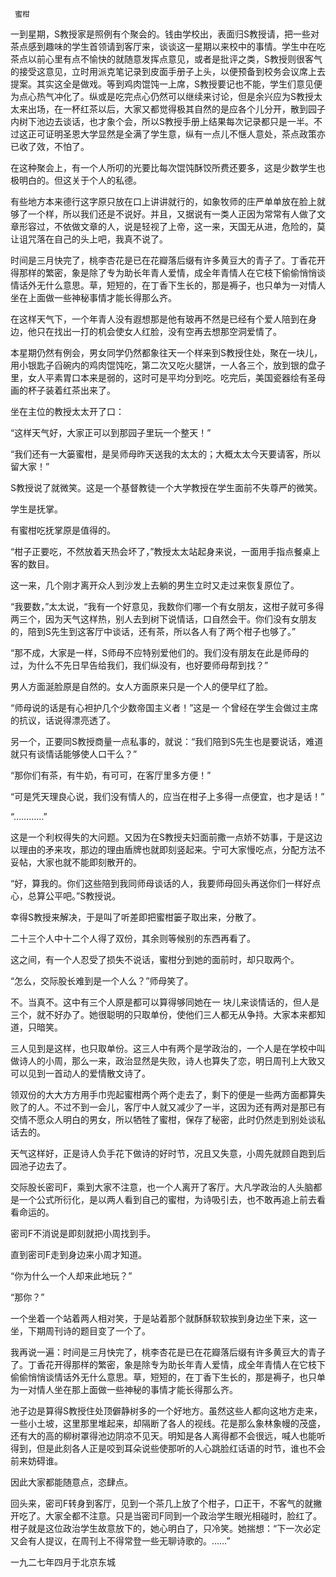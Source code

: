      蜜柑 

   一到星期，S教授家是照例有个聚会的。钱由学校出，表面归S教授请，把一些对茶点感到趣味的学生首领请到客厅来，谈谈这一星期以来校中的事情。学生中在吃茶点以前心里有点不愉快的就随意发挥点意见，或者是批评之类，S教授则很客气的接受这意见，立时用派克笔记录到皮面手册子上头，以便预备到校务会议席上去提案。其实这全是做戏。等到鸡肉馄饨一上席，S教授要记也不能，学生们意见便为点心热气冲化了。纵或是吃完点心仍然可以继续来讨论，但是余兴应为S教授太太来出场，在一杯红茶以后，大家又都觉得极其自然的是应各个儿分开，散到园子内树下池边去谈话，也才象个会，所以S教授手册上结果每次记录都只是一半。不过这正可证明圣恩大学显然是全满了学生意，纵有一点儿不惬人意处，茶点政策亦已收了效，不怕了。

   在这种聚会上，有一个人所叨的光要比每次馄饨酥饺所费还要多，这是少数学生也极明白的。但这关于个人的私德。 

   有些地方本来德行这字原只放在口上讲讲就行的，如象牧师的庄严单单放在脸上就够了一个样，所以我们还是不说好。并且，又据说有一类人正因为常常有人做了文章形容过，不依做文章的人，说是轻视了上帝，这一来，天国无从进，危险的，莫让诅咒落在自己的头上吧，我真不说了。

   时间是三月快完了，桃李杏花是已在花瓣落后缀有许多黄豆大的青子了。丁香花开得那样的繁密，象是除了专为助长年青人爱情，成全年青情人在它枝下偷偷悄悄谈情话外无什么意思。草，短短的，在丁香下生长的，那是褥子，也只单为一对情人坐在上面做一些神秘事情才能长得那么齐。

   在这样天气下，一个年青人没有遐想那是他有玻再不然是已经有个爱人陪到在身边，他只在找出一打的机会使女人红脸，没有空再去想那空洞爱情了。 

   本星期仍然有例会，男女同学仍然都象往天一个样来到S教授住处，聚在一块儿，用小银匙子舀碗内的鸡肉馄饨吃，第二次又吃火腿饼，一人各三个，放到银的盘子里，女人平素胃口本来是弱的，这时可是平均分到吃。吃完后，美国瓷器绘有圣母画的杯子装着红茶出来了。

   坐在主位的教授太太开了口： 

   “这样天气好，大家正可以到那园子里玩一个整天！” 

   “我们还有一大篓蜜柑，是吴师母昨天送我的太太的；大概太太今天要请客，所以留大家！” 

   S教授说了就微笑。这是一个基督教徒一个大学教授在学生面前不失尊严的微笑。 

   学生是抚掌。 

   有蜜柑吃抚掌原是值得的。 

   “柑子正要吃，不然放着天热会坏了，”教授太太站起身来说，一面用手指点餐桌上客的数目。 

   这一来，几个刚才离开众人到沙发上去躺的男生立时又走过来恢复原位了。 

   “我要数，”太太说，“我有一个好意见，我数你们哪一个有女朋友，这柑子就可多得两三个，因为天气这样热，别人去到树下说情话，口自然会干。你们没有女朋友的，陪到S先生到这客厅中谈话，还有茶，所以各人有了两个柑子也够了。” 

   “那不成，大家是一样，S师母不应特别爱他们的。我们没有朋友在此是师母的过，为什么不先日早告给我们，我们纵没有，也好要师母帮到找？” 

   男人方面涎脸原是自然的。女人方面原来只是一个人的便早红了脸。 

   “师母说的话是有心袒护几个少数帝国主义者！”这是一 个曾经在学生会做过主席的抗议，话说得漂亮透了。 

   另一个，正要同S教授商量一点私事的，就说：“我们陪到S先生也是要说话，难道就只有谈情话能够使人口干么？” 

   “那你们有茶，有牛奶，有可可，在客厅里多方便！” 

   “可是凭天理良心说，我们没有情人的，应当在柑子上多得一点便宜，也才是话！” 

   “…………” 

   这是一个利权得失的大问题。又因为在S教授夫妇面前撒一点娇不妨事，于是这边以理由的矛来攻，那边的理由盾牌也就即刻竖起来。宁可大家慢吃点，分配方法不妥帖，大家也就不能即刻散开的。

   “好，算我的。你们这些陪到我同师母谈话的人，我要师母回头再送你们一样好点心，总算公平吧。”S教授说。 

   幸得S教授来解决，于是叫了听差即把蜜柑篓子取出来，分散了。 

   二十三个人中十二个人得了双份，其余则等候别的东西再看了。 

   这之间，有一个人忍受了损失不说话，蜜柑分到她的面前时，却只取两个。 

   “怎么，交际股长难到是一个人么？”师母笑了。 

   不。当真不。这中有三个人原是都可以算得够同她在一 块儿来谈情话的，但人是三个，就不好办了。她很聪明的只取单份，使他们三人都无从争持。大家本来都知道，只暗笑。

   三人见到是这样，也只取单份。这三人中有两个是学政治的，一个人是在学校中叫做诗人的小周，那么一来，政治显然是失败，诗人也算失了恋，明日周刊上大致又可以见到一首动人的爱情散文诗了。

   领双份的大大方方用手巾兜起蜜柑两个两个走去了，剩下的便是一些两方面都算失败了的人。不过不到一会儿，客厅中人就又减少了一半，这因为还有两对是那已有交情不愿众人明白的男女，所以牺牲了蜜柑，保存了秘密，此时仍然走到别处谈私话去的。

   天气这样好，正是诗人负手花下做诗的好时节，况且又失意，小周先就顾自跑到后园池子边去了。 

   交际股长密司F，乘到大家不注意，也一个人离开了客厅。大凡学政治的人头脑都是一个公式所衍化，是以两人看到自己的蜜柑，为诗吸引去，也不敢再追上前去看看命运的。

   密司F不消说是即刻就把小周找到手。 

   直到密司F走到身边来小周才知道。 

   “你为什么一个人却来此地玩？” 

   “那你？” 

   一个坐着一个站着两人相对笑，于是站着那个就酥酥软软挨到身边坐下来，这一坐，下期周刊诗的题目变了一个了。 

   我再说一遍：时间是三月快完了，桃李杏花是已在花瓣落后缀有许多黄豆大的青子了。丁香花开得那样的繁密，象是除专为助长年青人爱情，成全年青情人在它枝下偷偷悄悄谈情话外无什么意思。草，短短的，在丁香下生长的，那是褥子，也只单为一对情人坐在那上面做一些神秘的事情才能长得那么齐。

   池子边是算得S教授住处顶僻静树多的一个好地方。虽然这些人都向这地方走来，一些小土坡，这里那里堆起来，却隔断了各人的视线。花是那么象林象幔的茂盛，还有大的高的柳树罩得池边阴凉不见天。明知是各人离得都不会很远，喊人也能听得到，但是此刻各人正是咬到耳朵说些使那听的人心跳脸红话语的时节，谁也不会前来妨碍谁。

   因此大家都能随意点，恣肆点。 

   回头来，密司F转身到客厅，见到一个茶几上放了个柑子，口正干，不客气的就撇开吃了。大家全都不注意。只是当密司F同到一个政治学生眼光相碰时，脸红了。柑子就是这位政治学生故意放下的，她心明白了，只冷笑。她揣想：“下一次必定又会有人提议，在周刊上不得常登一些无聊诗歌的。……” 

   一九二七年四月于北京东城 

